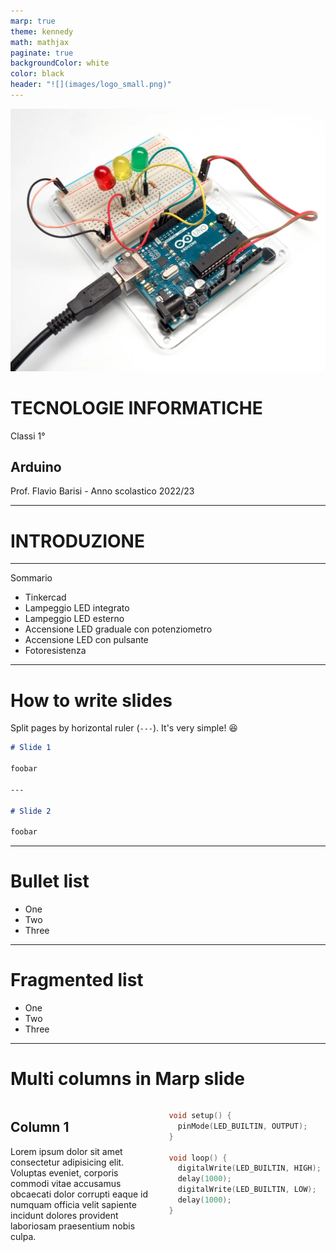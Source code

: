 ```yaml
---
marp: true
theme: kennedy
math: mathjax
paginate: true
backgroundColor: white
color: black
header: "![](images/logo_small.png)"
---
```


<!-- _class: titlepage -->
<!-- _header: "![](images/logo_small_white.png)" -->

![bg opacity:.3](images/arduino.webp)

<div class="shape"></div>

<div class="spacer"></div>

# TECNOLOGIE INFORMATICHE

Classi 1°

## Arduino

<div class="spacer"></div>

Prof. Flavio Barisi - Anno scolastico 2022/23

---

<!-- _class: sectionpage -->
<!-- _header: "![](images/logo_small_white.png)" -->

# INTRODUZIONE

<div class="shape"></div>


---
<div class="shape"></div>

<div class="title">Sommario</div>

- Tinkercad
- Lampeggio LED integrato
- Lampeggio LED esterno
- Accensione LED graduale con potenziometro
- Accensione LED con pulsante
- Fotoresistenza

---

<div class="shape"></div>

# How to write slides

Split pages by horizontal ruler (`---`). It's very simple! :satisfied:

```markdown
# Slide 1

foobar

---

# Slide 2

foobar
```

___

<div class="shape"></div>

# Bullet list

- One
- Two
- Three

---

<div class="shape"></div>

# Fragmented list

* One
* Two
* Three

---

<div class="shape"></div>

# Multi columns in Marp slide

<div class="columns">
<div>

## Column 1

Lorem ipsum dolor sit amet consectetur adipisicing elit. Voluptas eveniet, corporis commodi vitae accusamus obcaecati dolor corrupti eaque id numquam officia velit sapiente incidunt dolores provident laboriosam praesentium nobis culpa.

</div>
<div>

```cpp
void setup() {
  pinMode(LED_BUILTIN, OUTPUT);
}

void loop() {
  digitalWrite(LED_BUILTIN, HIGH); 
  delay(1000);
  digitalWrite(LED_BUILTIN, LOW);
  delay(1000);
}
```

</div>
</div>